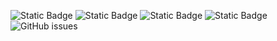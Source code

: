 ![Static Badge](https://img.shields.io/badge/blacklists-60-000000) ![Static Badge](https://img.shields.io/badge/blacklisted-2686200-cc0000) ![Static Badge](https://img.shields.io/badge/whitelisted-2245-00CC00) ![Static Badge](https://img.shields.io/badge/streaming_blacklist-28107-000000) ![GitHub issues](https://img.shields.io/github/issues/fabriziosalmi/blacklists)
